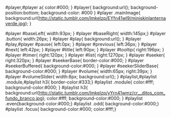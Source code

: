 #player,#player a{ color:#000; }
#player{ background:url(); background-position:bottom; background-color: #000 }
#player .mainImage{ background:url(http://static.tumblr.com/lmkelzp/EYfn41wl9/miniskinlanternaverde.jpg); }

#player #baseLeft{ width:93px; }
#player #baseRight{ width:145px;}
#player .button{  width:26px; }
#player #play{ background:url(); }
#player #play,#player #pause{ left:0px; }
#player #previous{ left:36px; }
#player #next{ left:42px; }
#player #title{ left:90px;  }
#player #tooltip{ right:196px; }
#player #timer{ right:120px;  }
#player #list{ right:1270px; }
#player #seeker{ right:320px; }
#player #seekerBase{ border-color:#000;  }
#player #seekerBuffered{ background-color:#000; }
#player #seekerSliderBase{ background-color:#000; }
#player #volume{ width:65px; right:39px; }
#player #volumeSlider{ width:8px; background:url(); }
#playlist,#playlist .module,#playlist h3{ border-color:#333;}
#playlist .module{ color:#fff; background-color:#000; }
#playlist h3{ background:url(http://static.tumblr.com/lmkelzp/yYrn41wmz/cr__ditos_com_fundo_branco.jpg); color:#fff; background-color:#000; }
#playlist .even{background-color:#000;}
#playlist .odd{ background-color:#000;}
#playlist .focus{ background-color:#000; color:#fff;}
